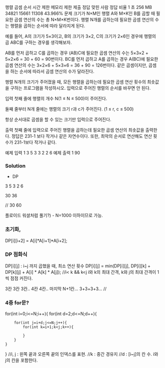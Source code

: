 행렬 곱셈 순서
시간 제한	메모리 제한	제출	정답	맞힌 사람	정답 비율
1 초	256 MB	34821	15661	11308	43.966%
문제
크기가 N×M인 행렬 A와 M×K인 B를 곱할 때 필요한 곱셈 연산의 수는 총 N×M×K번이다. 행렬 N개를 곱하는데 필요한 곱셈 연산의 수는 행렬을 곱하는 순서에 따라 달라지게 된다.

예를 들어, A의 크기가 5×3이고, B의 크기가 3×2, C의 크기가 2×6인 경우에 행렬의 곱 ABC를 구하는 경우를 생각해보자.

AB를 먼저 곱하고 C를 곱하는 경우 (AB)C에 필요한 곱셈 연산의 수는 5×3×2 + 5×2×6 = 30 + 60 = 90번이다.
BC를 먼저 곱하고 A를 곱하는 경우 A(BC)에 필요한 곱셈 연산의 수는 3×2×6 + 5×3×6 = 36 + 90 = 126번이다.
같은 곱셈이지만, 곱셈을 하는 순서에 따라서 곱셈 연산의 수가 달라진다.

행렬 N개의 크기가 주어졌을 때, 모든 행렬을 곱하는데 필요한 곱셈 연산 횟수의 최솟값을 구하는 프로그램을 작성하시오. 입력으로 주어진 행렬의 순서를 바꾸면 안 된다.

입력
첫째 줄에 행렬의 개수 N(1 ≤ N ≤ 500)이 주어진다.

둘째 줄부터 N개 줄에는 행렬의 크기 r과 c가 주어진다. (1 ≤ r, c ≤ 500)

항상 순서대로 곱셈을 할 수 있는 크기만 입력으로 주어진다.

출력
첫째 줄에 입력으로 주어진 행렬을 곱하는데 필요한 곱셈 연산의 최솟값을 출력한다. 정답은 231-1 보다 작거나 같은 자연수이다. 또한, 최악의 순서로 연산해도 연산 횟수가 231-1보다 작거나 같다.

예제 입력 1 
3
5 3
3 2
2 6
예제 출력 1 
90

### Solution
- DP

3
5 3 2 6

30 36

//
30
60

플로이드 워셜처럼 풀기?)
	- N=1000 이하이므로 가능.

### 초기화,
DP[i][i+2] = A[i]*A[i+1]*A[i+2];


### DP 점화식
DP[i][j] : i~j 까지 곱했을 때, 최소 연산 횟수
DP[i][j] = min(DP[i][j], DP[i][k] + DP[k][j] + A[i] * A[k] * A[j]);
//i< k && k<j
i와 k의 최대 간격,
k와 j의 최대 간격이 1씩 점점 커진다.

3칸 3칸 3칸..
4칸 4칸..
마지막 N+1칸...
3+3+3+3...	//

### 4중 for문?
for(int i=0;i<=N;i++){
	for(int d=2;d<=N;d++){

		for(int j=i+d;j<=N;j++){
			for(int k=i+1;k<j;k++){

			}
		}
	}
}
//i, j : 왼쪽 끝과 오른쪽 끝의 인덱스를 표현.
//k : 중간 경유지
//d : [i~j]의 칸 수. i와 j의 칸을 포함한다.

